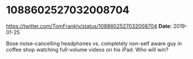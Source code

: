 # 1088602527032008704
https://twitter.com/TomFrankly/status/1088602527032008704
**Date:** 2019-01-25

Bose noise-cancelling headphones vs. completely non-self aware guy in coffee shop watching full-volume videos on his iPad: Who will win?
